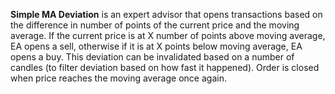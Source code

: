 **Simple MA Deviation** is an expert advisor that opens transactions based on the difference in number of points of the current price and the moving average. If the current price is at X number of points above moving average, EA opens a sell, otherwise if it is at X points below moving average, EA opens a buy. This deviation can be invalidated based on a number of candles (to filter deviation based on how fast it happened). Order is closed when price reaches the moving average once again.